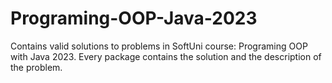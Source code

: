 # Programing-OOP-Java-2023
Contains valid solutions to problems in SoftUni course: Programing OOP with Java 2023. Every package contains the solution and the description of the problem.
